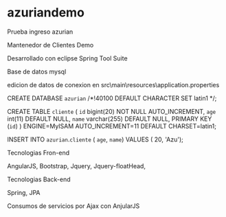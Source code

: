 # azuriandemo
Prueba ingreso azurian

Mantenedor de Clientes Demo

Desarrollado con eclipse Spring Tool Suite

Base de datos mysql

edicion de datos de conexion en src\main\resources\application.properties

CREATE DATABASE `azurian` /*!40100 DEFAULT CHARACTER SET latin1 */;

CREATE TABLE `cliente` (
  `id` bigint(20) NOT NULL AUTO_INCREMENT,
  `age` int(11) DEFAULT NULL,
  `name` varchar(255) DEFAULT NULL,
  PRIMARY KEY (`id`)
) ENGINE=MyISAM AUTO_INCREMENT=11 DEFAULT CHARSET=latin1;

INSERT INTO `azurian`.`cliente` ( `age`, `name`) VALUES ( 20, 'Azu');

Tecnologias Fron-end

AngularJS,
Bootstrap,
Jquery,
Jquery-floatHead,


Tecnologias Back-end

Spring,
JPA

Consumos de servicios por Ajax con AnjularJS

